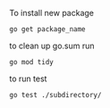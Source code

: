 To install new package

`go get package_name`

to clean up go.sum run

`go mod tidy`

to run test

`go test ./subdirectory/`